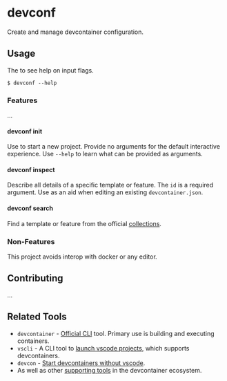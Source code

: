 # devconf

Create and manage devcontainer configuration.

## Usage

The to see help on input flags.

```shell
$ devconf --help
```

### Features

...

#### devconf init

Use to start a new project. Provide no arguments for the default interactive experience. Use `--help` to learn what can be provided as arguments.

#### devconf inspect

Describe all details of a specific template or feature. The `id` is a required argument. Use as an aid when editing an existing `devcontainer.json`.

#### devconf search

Find a template or feature from the official [collections](https://containers.dev/collections).

### Non-Features

This project avoids interop with docker or any editor.

## Contributing

...

## Related Tools

- `devcontainer` - [Official CLI](https://github.com/devcontainers/cli) tool. Primary use is building and executing containers.
- `vscli` - A CLI tool to [launch vscode projects](https://github.com/michidk/vscli), which supports devcontainers.
- `devcon` - [Start devcontainers without vscode](https://github.com/guitsaru/devcon).
- As well as other [supporting tools](https://containers.dev/supporting) in the devcontainer ecosystem.
